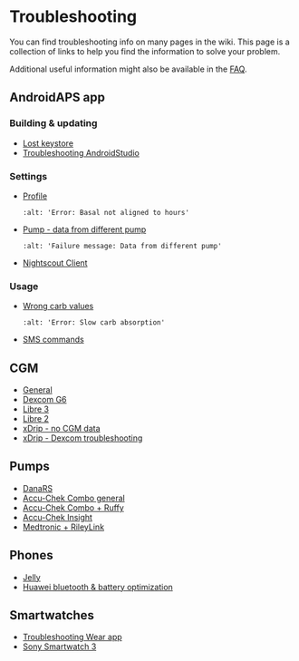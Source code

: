 # Troubleshooting

You can find troubleshooting info on many pages in the wiki. This page is a collection of links to help you find the information to solve your problem.

Additional useful information might also be available in the [FAQ](../Getting-Started/FAQ.md).

## AndroidAPS app

### Building & updating

- [Lost keystore](../Installing-AndroidAPS/troubleshooting_androidstudio#lost-keystore)
- [Troubleshooting AndroidStudio](../Installing-AndroidAPS/troubleshooting_androidstudio.md)

### Settings

- [Profile](../Usage/Profiles#troubleshooting-profile-errors)

  ```{image} ../images/Screen_DifferentPump.png
  :alt: 'Error: Basal not aligned to hours'
  ```

- [Pump - data from different pump](../Installing-AndroidAPS/update3_0.md#failure-message-data-from-different-pump)

  ```{image} ../images/BasalNotAlignedToHours2.png
  :alt: 'Failure message: Data from different pump'
  ```

- [Nightscout Client](../Usage/Troubleshooting-NSClient.md)

### Usage

- [Wrong carb values](../Usage/COB-calculation#detection-of-wrong-cob-values)

  ```{image} ../images/Calculator_SlowCarbAbsorption.png
  :alt: 'Error: Slow carb absorption'
  ```

- [SMS commands](../Children/SMS-Commands#troubleshooting)

## CGM

- [General](../Hardware/GeneralCGMRecommendation#troubleshooting)
- [Dexcom G6](../Hardware/DexcomG6.md#troubleshooting-g6)
- [Libre 3](../Hardware/Libre3.md#experiences-and-troubleshooting)
- [Libre 2](../Hardware/Libre2.md#experiences-and-troubleshooting)
- [xDrip - no CGM data](../Configuration/xdrip#identify-receiver)
- [xDrip - Dexcom troubleshooting](../Configuration/xdrip#troubleshooting-dexcom-g5-g6-and-xdrip)

## Pumps

- [DanaRS](../Configuration/DanaRS-Insulin-Pump#dana-rs-specific-errors)
- [Accu-Chek Combo general](../Usage/Accu-Chek-Combo-Tips-for-Basic-usage.md)
- [Accu-Chek Combo + Ruffy](../Configuration/Accu-Chek-Combo-Pump#why-pairing-with-the-pump-does-not-work-with-the-app-ruffy)
- [Accu-Chek Insight](../Configuration/Accu-Chek-Insight-Pump#insight-specific-errors)
- [Medtronic + RileyLink](../Configuration/MedtronicPump#what-to-do-if-i-loose-connection-to-rileylink-and-or-pump)

## Phones

- [Jelly](../Usage/jelly.md)
- [Huawei bluetooth & battery optimization](../Usage/huawei.md)

## Smartwatches

- [Troubleshooting Wear app](../Configuration/Watchfaces#troubleshooting-the-wear-app)
- [Sony Smartwatch 3](../Usage/SonySW3.md)
